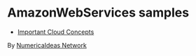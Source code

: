 # AmazonWebServices samples

- [Important Cloud Concepts](./cloud-concepts)

By [NumericaIdeas Network](https://numericaideas.com)
